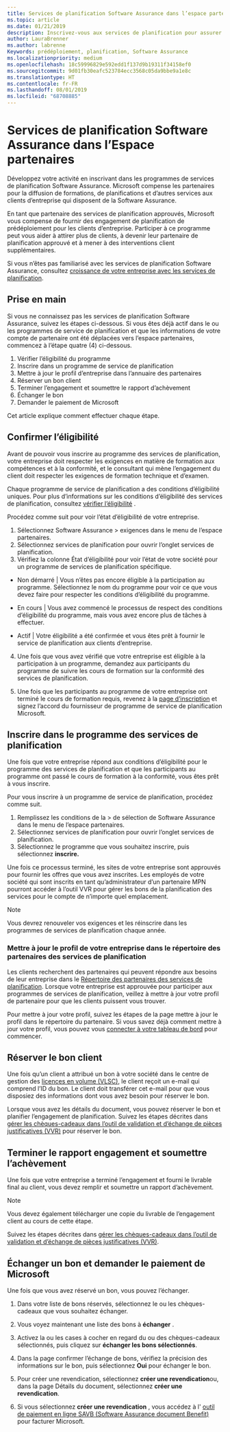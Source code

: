 ```yaml
---
title: Services de planification Software Assurance dans l’espace partenaires | Espace partenaires
ms.topic: article
ms.date: 01/21/2019
description: Inscrivez-vous aux services de planification pour assurer la planification de prédéploiement pour les clients d’entreprise
author: LauraBrenner
ms.author: labrenne
Keywords: prédéploiement, planification, Software Assurance
ms.localizationpriority: medium
ms.openlocfilehash: 18c59996829e592edd1f137d9b19311f34158ef0
ms.sourcegitcommit: 9d01fb30eafc523784ecc3568c05da9bbe9a1e8c
ms.translationtype: HT
ms.contentlocale: fr-FR
ms.lasthandoff: 08/01/2019
ms.locfileid: "68708885"
---
```

# <a name="software-assurance-planning-services-in-partner-center"></a>Services de planification Software Assurance dans l’Espace partenaires

Développez votre activité en inscrivant dans les programmes de services de planification Software Assurance. Microsoft compense les partenaires pour la diffusion de formations, de planifications et d’autres services aux clients d’entreprise qui disposent de la Software Assurance.

En tant que partenaire des services de planification approuvés, Microsoft vous compense de fournir des engagement de planification de prédéploiement pour les clients d’entreprise. Participer à ce programme peut vous aider à attirer plus de clients, à devenir leur partenaire de planification approuvé et à mener à des interventions client supplémentaires.

Si vous n’êtes pas familiarisé avec les services de planification Software Assurance, consultez [croissance de votre entreprise avec les services de planification](https://planningservices.partners.extranet.microsoft.com/en/Pages/default.aspx).


## <a name="get-started"></a>Prise en main

Si vous ne connaissez pas les services de planification Software Assurance, suivez les étapes ci-dessous. Si vous êtes déjà actif dans le ou les programmes de service de planification et que les informations de votre compte de partenaire ont été déplacées vers l’espace partenaires, commencez à l’étape quatre (4) ci-dessous. 

1. Vérifier l’éligibilité du programme 
2. Inscrire dans un programme de service de planification
3. Mettre à jour le profil d’entreprise dans l’annuaire des partenaires
4. Réserver un bon client 
5. Terminer l’engagement et soumettre le rapport d’achèvement
6. Échanger le bon 
7. Demander le paiement de Microsoft

Cet article explique comment effectuer chaque étape.

## <a name="confirm-eligibility"></a>Confirmer l’éligibilité

Avant de pouvoir vous inscrire au programme des services de planification, votre entreprise doit respecter les exigences en matière de formation aux compétences et à la conformité, et le consultant qui mène l’engagement du client doit respecter les exigences de formation technique et d’examen. 

Chaque programme de service de planification a des conditions d’éligibilité uniques. Pour plus d’informations sur les conditions d’éligibilité des services de planification, consultez [vérifier l’éligibilité](https://planningservices.partners.extranet.microsoft.com/en/Pages/partnereligibilityrequirements.aspx) .

Procédez comme suit pour voir l’état d’éligibilité de votre entreprise.

1. Sélectionnez Software Assurance > exigences dans le menu de l’espace partenaires. 
2. Sélectionnez services de planification pour ouvrir l’onglet services de planification.
3. Vérifiez la colonne État d’éligibilité pour voir l’état de votre société pour un programme de services de planification spécifique. 

- Non démarré | Vous n’êtes pas encore éligible à la participation au programme. Sélectionnez le nom du programme pour voir ce que vous devez faire pour respecter les conditions d’éligibilité du programme.

- En cours | Vous avez commencé le processus de respect des conditions d’éligibilité du programme, mais vous avez encore plus de tâches à effectuer.

- Actif | Votre éligibilité a été confirmée et vous êtes prêt à fournir le service de planification aux clients d’entreprise. 

4. Une fois que vous avez vérifié que votre entreprise est éligible à la participation à un programme, demandez aux participants du programme de suivre les cours de formation sur la conformité des services de planification. 

5. Une fois que les participants au programme de votre entreprise ont terminé le cours de formation requis, revenez à la [page d’inscription](https://planningservices.partners.extranet.microsoft.com/en/Pages/GetRegistered.aspx) et signez l’accord du fournisseur de programme de service de planification Microsoft. 

## <a name="enroll-in-the-planning-services-program"></a>Inscrire dans le programme des services de planification

Une fois que votre entreprise répond aux conditions d’éligibilité pour le programme des services de planification et que les participants au programme ont passé le cours de formation à la conformité, vous êtes prêt à vous inscrire. 

Pour vous inscrire à un programme de service de planification, procédez comme suit.

1. Remplissez les conditions de la > de sélection de Software Assurance dans le menu de l’espace partenaires. 
2. Sélectionnez services de planification pour ouvrir l’onglet services de planification.
3. Sélectionnez le programme que vous souhaitez inscrire, puis sélectionnez **inscrire.**

Une fois ce processus terminé, les sites de votre entreprise sont approuvés pour fournir les offres que vous avez inscrites. Les employés de votre société qui sont inscrits en tant qu’administrateur d’un partenaire MPN pourront accéder à l’outil VVR pour gérer les bons de la planification des services pour le compte de n’importe quel emplacement.
>[!Note]
> Vous devrez renouveler vos exigences et les réinscrire dans les programmes de services de planification chaque année.

### <a name="update-your-companys-profile-in-the-planning-services-partner-directory"></a>Mettre à jour le profil de votre entreprise dans le répertoire des partenaires des services de planification 

Les clients recherchent des partenaires qui peuvent répondre aux besoins de leur entreprise dans le [Répertoire des partenaires des services de planification](https://directory.partners.extranet.microsoft.com/psbproviders/). Lorsque votre entreprise est approuvée pour participer aux programmes de services de planification, veillez à mettre à jour votre profil de partenaire pour que les clients puissent vous trouver. 

Pour mettre à jour votre profil, suivez les étapes de la page mettre à jour le profil dans le répertoire du partenaire. Si vous savez déjà comment mettre à jour votre profil, vous pouvez vous [connecter à votre tableau de bord](https://planningservices.partners.extranet.microsoft.com/en/Pages/dashboard.aspx) pour commencer.  

## <a name="reserve-customer-voucher"></a>Réserver le bon client

Une fois qu’un client a attribué un bon à votre société dans le centre de gestion des [licences en volume (VLSC)](https://www.microsoft.com/Licensing/servicecenter/default.aspx), le client reçoit un e-mail qui comprend l’ID du bon. Le client doit transférer cet e-mail pour que vous disposiez des informations dont vous avez besoin pour réserver le bon. 

Lorsque vous avez les détails du document, vous pouvez réserver le bon et planifier l’engagement de planification. Suivez les étapes décrites dans [gérer les chèques-cadeaux dans l’outil de validation et d’échange de pièces justificatives (VVR)](voucher-validation-tool.md) pour réserver le bon.  

## <a name="complete-the-engagement-and-submit-completion-report"></a>Terminer le rapport engagement et soumettre l’achèvement

Une fois que votre entreprise a terminé l’engagement et fourni le livrable final au client, vous devez remplir et soumettre un rapport d’achèvement.

>[!NOTE]
> Vous devez également télécharger une copie du livrable de l’engagement client au cours de cette étape. 


Suivez les étapes décrites dans [gérer les chèques-cadeaux dans l’outil de validation et d’échange de pièces justificatives (VVR)](voucher-validation-tool.md).

## <a name="redeem-a-voucher-and-request-payment-from-microsoft"></a>Échanger un bon et demander le paiement de Microsoft

Une fois que vous avez réservé un bon, vous pouvez l’échanger. 

1. Dans votre liste de bons réservés, sélectionnez le ou les chèques-cadeaux que vous souhaitez échanger. 
2. Vous voyez maintenant une liste des bons à **échanger** .
3. Activez la ou les cases à cocher en regard du ou des chèques-cadeaux sélectionnés, puis cliquez sur **échanger les bons sélectionnés**.
4. Dans la page confirmer l’échange de bons, vérifiez la précision des informations sur le bon, puis sélectionnez **Oui** pour échanger le bon.

5. Pour créer une revendication, sélectionnez **créer une revendication**ou, dans la page Détails du document, sélectionnez **créer une revendication**.

6. Si vous sélectionnez **créer une revendication** , vous accédez à l' [outil de paiement en ligne SAVB (Software Assurance document Benefit)](https://planningservices.partners.extranet.microsoft.com/en/Pages/getpaid.aspx) pour facturer Microsoft.



